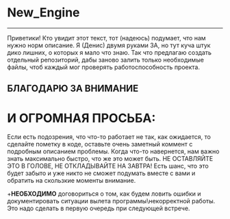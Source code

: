 # New_Engine
---
Приветики! Кто увидит этот текст, тот (надеюсь) подумает, что нам нужно норм описание. Я (Денис) двумя руками ЗА, но тут куча штук дико лишних, о которых я мало что знаю. Так что предлагаю создать отдельный репозиторий, дабы заново залить только необходимые файлы, чтоб каждый мог проверять работоспособность проекта.

## БЛАГОДАРЮ ЗА ВНИМАНИЕ
# И ОГРОМНАЯ ПРОСЬБА:
Если есть подозрения, что что-то работает не так, как ожидается, то сделайте пометку в коде, оставьте очень заметный коммент с подробным описанием проблемы. Когда что-то навернется, нам важно знать максимально быстро, что же это может быть. 
НЕ ОСТАВЛЯЙТЕ ЭТО В ГОЛОВЕ, НЕ ОТКЛАДЫВАЙТЕ НА ЗАВТРА! Есть шанс, что это будет забыто и уже никто не сможет подумать вместе с вами и обратить на скользкие моменты внимание. 

+**НЕОБХОДИМО** договориться о том, как будем ловить ошибки и документировать ситуации вылета программы\некорректной работы. Это надо сделать в первую очередь при следующей встрече.
